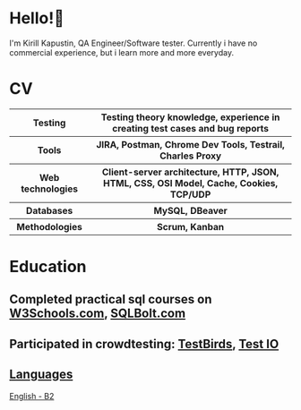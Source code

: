 # Hello!:hugs:

I'm Kirill Kapustin, QA Engineer/Software tester. Currently i have no commercial experience, but i learn more and more everyday.


<h1>CV</h1>
<table>
    <tr>
        <th>Testing</th>
        <th>Testing theory knowledge, experience in creating test cases and bug reports</th>
    </tr>
    <tr>
        <th>Tools</th>
        <th>JIRA, Postman, Chrome Dev Tools, Testrail, Charles Proxy</th>
    </tr>
    <tr>
        <th>Web technologies</th>
        <th>Client-server architecture, HTTP, JSON, HTML, CSS, OSI Model, Cache, Cookies, TCP/UDP</th>  
    </tr> 
    <tr>
        <th>Databases</th>
        <th>MySQL, DBeaver</th>
    </tr> 
    <tr>
        <th>Methodologies</th>
        <th>Scrum, Kanban</th>
    </tr>
</table>
<h1>Education</h1>
<h2>Completed practical sql courses on <a href="https://www.w3schools.com/sql/default.asp" target="_blank">W3Schools.com</a>, <a href="https://sqlbolt.com/" target="_blank">SQLBolt.com</a></h2>
<h2>Participated in crowdtesting: <a href="https://www.testbirds.com/en/" target="_blank">TestBirds</a>, <a href="https://test.io/" target="_blank">Test IO</h2>  
<h2>Languages</h2>
English - B2



<!--
**Golf2GTI/Golf2GTI** is a ✨ _special_ ✨ repository because its `README.md` (this file) appears on your GitHub profile.

Here are some ideas to get you started:

- 🔭 I’m currently working on ...
- 🌱 I’m currently learning ...
- 👯 I’m looking to collaborate on ...
- 🤔 I’m looking for help with ...
- 💬 Ask me about ...
- 📫 How to reach me: ...
- 😄 Pronouns: ...
- ⚡ Fun fact: ...
-->
